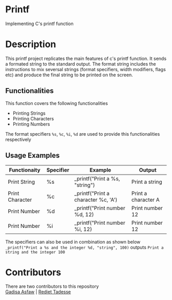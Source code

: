 # Printf

Implementing C's printf function 
# Description

This printf project replicates the main features of c's printf function. It sends a formated string to the standard output. The format string includes the instructions to mix seversal strings (format specifiers, width modifiers, flags etc) and produce the final string to be printed on the screen.
## Functionalities

This function covers the following functionalities
* Printing Strings
* Printing Characters
* Printing Numbers

The format specifiers `%s`, `%c`, `%i`, `%d` are used to provide this functionalities respectively
## Usage Examples

|	Functionaity	|	Specifier	|			Example			|		Output		|
|	------------	|	---------	|			--------		|		------		|	
|	Print String	|	%s		|	_printf("Print a %s, "string")		|	Print a string		|
|	Print Character	|	%c		|	_printf("Print a character %c, 'A')	|	Print a character A	|
|	Print Number	|	%d		|	_printf("Print number %d, 12)		|	Print number 12		|
|	Print Number	|	%i		|	_printf("Print number %i, 12)		|	Print number 12 	|

The specifiers can also be used in combination as shown below  
`_printf("Print a %s and the integer %d, "string", 100)` outputs `Print a string and the integer 100`

# Contributors

There are two contributors to this repository  
[Gadisa Asfaw](https://github.com/GadisaAsfaw) | [Rediet Tadesse](https://github.com/Reid-T-W)

